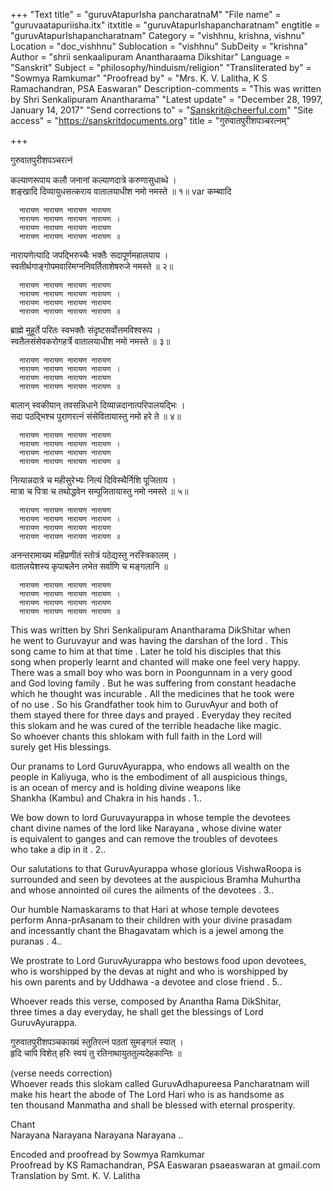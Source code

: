 +++
"Text title" = "guruvAtapurIsha pancharatnaM"
"File name" = "guruvaatapuriisha.itx"
itxtitle = "guruvAtapurIshapancharatnam"
engtitle = "guruvAtapurIshapancharatnam"
Category = "vishhnu, krishna, vishnu"
Location = "doc_vishhnu"
Sublocation = "vishhnu"
SubDeity = "krishna"
Author = "shrii senkaalipuram Anantharaama Dikshitar"
Language = "Sanskrit"
Subject = "philosophy/hinduism/religion"
"Transliterated by" = "Sowmya Ramkumar"
"Proofread by" = "Mrs. K. V. Lalitha, K S Ramachandran, PSA Easwaran"
Description-comments = "This was written by Shri Senkalipuram Anantharama"
"Latest update" = "December 28, 1997, January 14, 2017"
"Send corrections to" = "Sanskrit@cheerful.com"
"Site access" = "https://sanskritdocuments.org"
title = "गुरुवातपुरीशपञ्चरत्नम्"

+++
  
 गुरुवातपुरीशपञ्चरत्नं   
  
कल्याणरूपाय कलौ जनानां कल्याणदात्रे करुणासुधाब्धे ।  
शङ्खादि दिव्यायुधसत्कराय वातालयाधीश नमो नमस्ते ॥ १॥  var  कम्ब्वादि  
  
      नारायण नारायण नारायण नारायण  
      नारायण नारायण नारायण नारायण ।  
      नारायण नारायण नारायण नारायण  
      नारायण नारायण नारायण नारायण ॥  
  
नारायणेत्यादि जपद्भिरुच्चैः भक्तैः सदापूर्णमहालयाय ।  
स्वतीर्थगाङ्गोपमवारिमग्ननिवर्तिताशेषरुजे नमस्ते ॥ २॥  
  
      नारायण नारायण नारायण नारायण  
      नारायण नारायण नारायण नारायण ।  
      नारायण नारायण नारायण नारायण  
      नारायण नारायण नारायण नारायण ॥  
  
ब्राह्मे मुहूर्ते परितः स्वभक्तैः संदृष्टसर्वोत्तमविश्वरूप ।  
स्वतैलसंसेवकरोगहर्त्रे वातालयाधीश नमो नमस्ते ॥ ३॥  
  
      नारायण नारायण नारायण नारायण  
      नारायण नारायण नारायण नारायण ।  
      नारायण नारायण नारायण नारायण  
      नारायण नारायण नारायण नारायण ॥  
  
बालान् स्वकीयान् तवसन्निधाने दिव्यान्नदानात्परिपालयद्भिः ।  
सदा पठद्भिश्च पुराणरत्नं संसेवितायास्तु नमो हरे ते ॥ ४॥  
  
      नारायण नारायण नारायण नारायण  
      नारायण नारायण नारायण नारायण ।  
      नारायण नारायण नारायण नारायण  
      नारायण नारायण नारायण नारायण ॥  
  
नित्यान्नदात्रे च महीसुरेभ्यः नित्यं दिविस्थैर्निशि पूजिताय ।  
मात्रा च पित्रा च तथोद्धवेन सम्पूजितायास्तु नमो नमस्ते ॥ ५॥  
  
      नारायण नारायण नारायण नारायण  
      नारायण नारायण नारायण नारायण ।  
      नारायण नारायण नारायण नारायण  
      नारायण नारायण नारायण नारायण ॥  
  
अनन्तरामाख्य महिप्रणीतं स्तोत्रं पठेद्यस्तु नरस्त्रिकालम् ।  
वातालयेशस्य कृपाबलेन लभेत सर्वाणि च मङ्गलानि ॥  
  
      नारायण नारायण नारायण नारायण  
      नारायण नारायण नारायण नारायण ।  
      नारायण नारायण नारायण नारायण  
      नारायण नारायण नारायण नारायण ॥  
  
  
This was written by Shri Senkalipuram Anantharama DikShitar when  
he went to Guruvayur and  was having the darshan of the lord . This  
song came to him at that time . Later he told his disciples that this  
song when properly learnt and chanted will make one feel very happy.  
There was a small boy who was born in Poongunnam in a very good  
and God loving family . But he was suffering from constant headache  
which he thought was incurable . All the medicines that he took were  
of no use . So his Grandfather took him to GuruvAyur and both of  
them stayed there for three days and prayed . Everyday they recited  
this slokam and he was cured of the terrible headache like magic.  
So whoever chants this shlokam with full faith in the Lord will  
surely get His blessings.  
  
Our pranams to Lord GuruvAyurappa, who endows all wealth on the  
people in Kaliyuga, who is the embodiment of all auspicious things,  
is an ocean of mercy and is holding divine weapons like  
Shankha (Kambu) and Chakra in his hands . 1..  
  
We bow down to lord Guruvayurappa in whose temple the devotees  
chant divine names of the lord like Narayana , whose divine water  
is equivalent to ganges and can remove the troubles of devotees  
who take a dip in it . 2..  
  
Our salutations to that GuruvAyurappa whose glorious VishwaRoopa is  
surrounded and seen by devotees at the auspicious Bramha Muhurtha  
and whose annointed oil cures the ailments of the devotees . 3..  
  
Our humble Namaskarams to that Hari at whose temple devotees  
perform Anna-prAsanam to their children with your divine prasadam  
and incessantly chant the Bhagavatam which is a jewel among the  
puranas . 4..  
  
We prostrate to Lord GuruvAyurappa who bestows food upon devotees,  
who is worshipped by the devas at night  and who is worshipped by  
his own parents and by Uddhawa -a devotee and close friend . 5..  
  
Whoever reads this verse, composed by Anantha Rama DikShitar,  
three times a day everyday, he shall get the blessings of Lord  
GuruvAyurappa.  
  
  
गुरुवातपुरीशपञ्चकाख्यं स्तुतिरत्नं पठतां सुमङ्गलं स्यात् ।  
हृदि चापि विशेत् हरिः स्वयं तु रतिनाथायुततुल्यदेहकान्तिः ॥  
  
 (verse needs correction)  
Whoever reads this slokam called GuruvAdhapureesa Pancharatnam will  
make his heart the abode of The Lord Hari who is as handsome as  
ten thousand Manmatha and shall be blessed with eternal prosperity.  
  
Chant  
Narayana Narayana Narayana Narayana ..  
  
Encoded and proofread by Sowmya Ramkumar  
Proofread by KS Ramachandran, PSA Easwaran psaeaswaran at gmail.com  
Translation by Smt. K. V. Lalitha  
  
